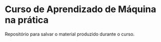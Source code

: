 # Curso de Aprendizado de Máquina na prática

Repositório para salvar o material produzido durante o curso.
